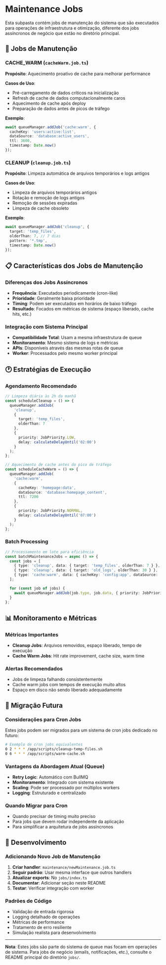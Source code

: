 # Maintenance Jobs

Esta subpasta contém jobs de manutenção do sistema que são executados para operações de infraestrutura e otimização, diferente dos jobs assíncronos de negócio que estão no diretório principal.

## 🔧 Jobs de Manutenção

### CACHE_WARM (`cacheWarm.job.ts`)

**Propósito**: Aquecimento proativo de cache para melhorar performance

**Casos de Uso**:

- Pré-carregamento de dados críticos na inicialização
- Refresh de cache de dados computacionalmente caros
- Aquecimento de cache após deploy
- Preparação de dados antes de picos de tráfego

**Exemplo**:

```typescript
await queueManager.addJob('cache:warm', {
  cacheKey: 'users:active:list',
  dataSource: 'database:active_users',
  ttl: 3600,
  timestamp: Date.now()
});
```

### CLEANUP (`cleanup.job.ts`)

**Propósito**: Limpeza automática de arquivos temporários e logs antigos

**Casos de Uso**:

- Limpeza de arquivos temporários antigos
- Rotação e remoção de logs antigos
- Remoção de sessões expiradas
- Limpeza de cache obsoleto

**Exemplo**:

```typescript
await queueManager.addJob('cleanup', {
  target: 'temp_files',
  olderThan: 7, // 7 dias
  pattern: '*.tmp',
  timestamp: Date.now()
});
```

## 📋 Características dos Jobs de Manutenção

### Diferenças dos Jobs Assíncronos

- **Frequência**: Executados periodicamente (cron-like)
- **Prioridade**: Geralmente baixa prioridade
- **Timing**: Podem ser executados em horários de baixo tráfego
- **Resultado**: Focados em métricas de sistema (espaço liberado, cache hits, etc.)

### Integração com Sistema Principal

- **Compatibilidade Total**: Usam a mesma infraestrutura de queue
- **Monitoramento**: Mesmo sistema de logs e métricas
- **APIs**: Disponíveis através das mesmas rotas de queue
- **Worker**: Processados pelo mesmo worker principal

## 🕐 Estratégias de Execução

### Agendamento Recomendado

```typescript
// Limpeza diária às 2h da manhã
const scheduleCleanup = () => {
  queueManager.addJob(
    'cleanup',
    {
      target: 'temp_files',
      olderThan: 7
    },
    {
      priority: JobPriority.LOW,
      delay: calculateDelayUntil('02:00')
    }
  );
};

// Aquecimento de cache antes do pico de tráfego
const scheduleCacheWarm = () => {
  queueManager.addJob(
    'cache:warm',
    {
      cacheKey: 'homepage:data',
      dataSource: 'database:homepage_content',
      ttl: 7200
    },
    {
      priority: JobPriority.NORMAL,
      delay: calculateDelayUntil('07:00')
    }
  );
};
```

### Batch Processing

```typescript
// Processamento em lote para eficiência
const batchMaintenanceJobs = async () => {
  const jobs = [
    { type: 'cleanup', data: { target: 'temp_files', olderThan: 7 } },
    { type: 'cleanup', data: { target: 'old_logs', olderThan: 30 } },
    { type: 'cache:warm', data: { cacheKey: 'config:app', dataSource: 'database:config' } }
  ];

  for (const job of jobs) {
    await queueManager.addJob(job.type, job.data, { priority: JobPriority.LOW });
  }
};
```

## 📊 Monitoramento e Métricas

### Métricas Importantes

- **Cleanup Jobs**: Arquivos removidos, espaço liberado, tempo de execução
- **Cache Warm Jobs**: Hit rate improvement, cache size, warm time

### Alertas Recomendados

- Jobs de limpeza falhando consistentemente
- Cache warm jobs com tempos de execução muito altos
- Espaço em disco não sendo liberado adequadamente

## 🔄 Migração Futura

### Considerações para Cron Jobs

Estes jobs podem ser migrados para um sistema de cron jobs dedicado no futuro:

```bash
# Exemplo de cron jobs equivalentes
0 2 * * * /app/scripts/cleanup-temp-files.sh
0 6 * * * /app/scripts/warm-cache.sh
```

### Vantagens da Abordagem Atual (Queue)

- **Retry Logic**: Automático com BullMQ
- **Monitoramento**: Integrado com sistema existente
- **Scaling**: Pode ser processado por múltiplos workers
- **Logging**: Estruturado e centralizado

### Quando Migrar para Cron

- Quando precisar de timing muito preciso
- Para jobs que devem rodar independente da aplicação
- Para simplificar a arquitetura de jobs assíncronos

## 🚀 Desenvolvimento

### Adicionando Novo Job de Manutenção

1. **Criar handler**: `maintenance/newMaintenance.job.ts`
2. **Seguir padrão**: Usar mesma interface que outros handlers
3. **Atualizar exports**: No `jobs/index.ts`
4. **Documentar**: Adicionar seção neste README
5. **Testar**: Verificar integração com worker

### Padrões de Código

- Validação de entrada rigorosa
- Logging detalhado de operações
- Métricas de performance
- Tratamento de erro resiliente
- Simulação realista para desenvolvimento

---

**Nota**: Estes jobs são parte do sistema de queue mas focam em operações de sistema. Para jobs de negócio (emails, notificações, etc.), consulte o README principal do diretório `jobs/`.
